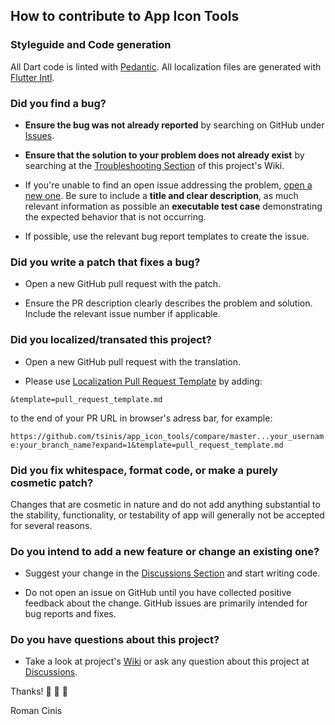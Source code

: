 ## How to contribute to App Icon Tools

### **Styleguide and Code generation**

All Dart code is linted with [Pedantic](https://pub.dev/packages/pedantic). All localization files are generated with [Flutter Intl](https://github.com/tsinis/app_icon_tools/wiki/Localization#prerequisites).

### **Did you find a bug?**

* **Ensure the bug was not already reported** by searching on GitHub under [Issues](https://github.com/tsinis/app_icon_tools/issues).

* **Ensure that the solution to your problem does not already exist** by searching at the [Troubleshooting Section](https://github.com/tsinis/app_icon_tools/wiki/Troubleshooting) of this project's Wiki.

* If you're unable to find an open issue addressing the problem, [open a new one](https://github.com/tsinis/app_icon_tools/issues/new/choose). Be sure to include a **title and clear description**, as much relevant information as possible an **executable test case** demonstrating the expected behavior that is not occurring.

* If possible, use the relevant bug report templates to create the issue.

### **Did you write a patch that fixes a bug?**

* Open a new GitHub pull request with the patch.

* Ensure the PR description clearly describes the problem and solution. Include the relevant issue number if applicable.

### **Did you localized/transated this project?**

* Open a new GitHub pull request with the translation.

* Please use [Localization Pull Request Template](https://github.com/tsinis/app_icon_tools/blob/master/.github/PULL_REQUEST_TEMPLATE/pull_request_template.md) by adding:

``&template=pull_request_template.md``

to the end of your PR URL in browser's adress bar, for example:

``https://github.com/tsinis/app_icon_tools/compare/master...your_username:your_branch_name?expand=1&template=pull_request_template.md``

### **Did you fix whitespace, format code, or make a purely cosmetic patch?**

Changes that are cosmetic in nature and do not add anything substantial to the stability, functionality, or testability of app will generally not be accepted for several reasons.

### **Do you intend to add a new feature or change an existing one?**

* Suggest your change in the [Discussions Section](https://github.com/tsinis/app_icon_tools/discussions) and start writing code.

* Do not open an issue on GitHub until you have collected positive feedback about the change. GitHub issues are primarily intended for bug reports and fixes.

### **Do you have questions about this project?**

* Take a look at project's [Wiki](https://github.com/tsinis/app_icon_tools/wiki) or ask any question about this project at [Discussions](https://github.com/tsinis/app_icon_tools/discussions).

Thanks! 💙 💙 💙

Roman Cinis

